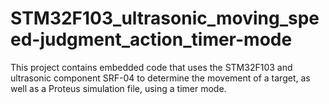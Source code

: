 # STM32F103_ultrasonic_moving_speed-judgment_action_timer-mode
This project contains embedded code that uses the STM32F103 and ultrasonic component SRF-04 to determine the movement of a target, as well as a Proteus simulation file, using a timer mode.
